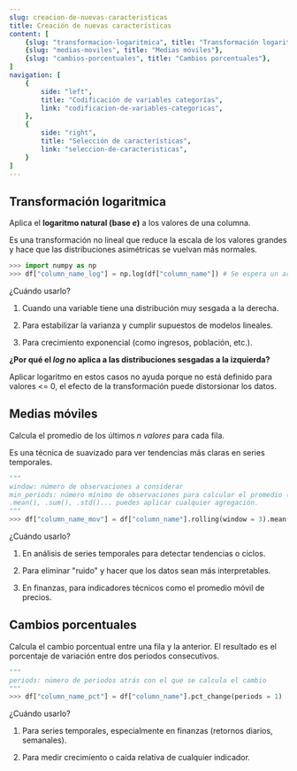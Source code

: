 ```yaml
---
slug: creacion-de-nuevas-caracteristicas
title: Creación de nuevas características
content: [
	{slug: "transformacion-logaritmica", title: "Transformación logaritmica"},
	{slug: "medias-moviles", title: "Medias móviles"},
	{slug: "cambios-porcentuales", title: "Cambios porcentuales"},
]
navigation: [
	{
		side: "left",
		title: "Codificación de variables categorías",
		link: "codificacion-de-variables-categoricas",
	},
	{
		side: "right",
		title: "Selección de características",
		link: "seleccion-de-caracteristicas",
	}
]
---
```


## Transformación logaritmica

Aplica el **logaritmo natural (base _e_)** a los valores de una columna.

Es una transformación no lineal que reduce la escala de los valores grandes y hace que las distribuciones asimétricas se vuelvan más normales.

```python
>>> import numpy as np
>>> df["column_name_log"] = np.log(df["column_name"]) # Se espera un array/serie de números positivos	
```

¿Cuándo usarlo?

1. Cuando una variable tiene una distribución muy sesgada a la derecha.

2. Para estabilizar la varianza y cumplir supuestos de modelos lineales.

3. Para crecimiento exponencial (como ingresos, población, etc.).

**¿Por qué el _log_ no aplica a las distribuciones sesgadas a la izquierda?**

Aplicar logaritmo en estos casos no ayuda porque no está definido para valores <= 0, el efecto de la transformación puede distorsionar los datos.

## Medias móviles

Calcula el promedio de los últimos _n valores_ para cada fila.

Es una técnica de suavizado para ver tendencias más claras en series temporales.

```python
"""
window: número de observaciones a considerar
min_periods: número mínimo de observaciones para calcular el promedio (por defecto es igual a window)
.mean(), .sum(), .std()... puedes aplicar cualquier agregación.
"""
>>> df["column_name_mov"] = df["column_name"].rolling(window = 3).mean()
```

¿Cuándo usarlo?

1. En análisis de series temporales para detectar tendencias o ciclos.

2. Para eliminar "ruido" y hacer que los datos sean más interpretables.

3. En finanzas, para indicadores técnicos como el promedio móvil de precios.

## Cambios porcentuales

Calcula el cambio porcentual entre una fila y la anterior. El resultado es el porcentaje de variación entre dos periodos consecutivos.

```python
"""
periods: número de periodos atrás con el que se calcula el cambio
"""
>>> df["column_name_pct"] = df["column_name"].pct_change(periods = 1)
```

¿Cuándo usarlo?

1. Para series temporales, especialmente en finanzas (retornos diarios, semanales).

2. Para medir crecimiento o caída relativa de cualquier indicador.